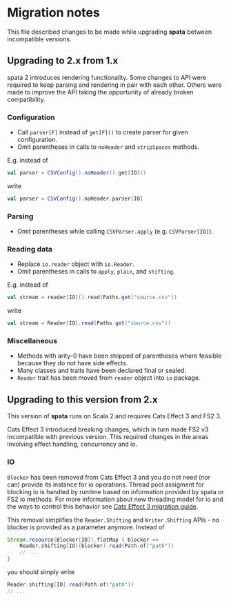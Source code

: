 Migration notes
===============

This file described changes to be made while upgrading **spata** between incompatible versions.  

Upgrading to 2.x from 1.x
-------------------------

spata 2 introduces rendering functionality.
Some changes to API were required to keep parsing and rendering in pair with each other.
Others were made to improve the API taking the opportunity of already broken compatibility.

### Configuration

*   Call `parser[F]` instead of `get[F]()` to create parser for given configuration.
*   Omit parentheses in calls to `noHeader` and `stripSpaces` methods.
  
E.g. instead of
```scala
val parser = CSVConfig().noHeader().get[IO]()
```
write
```scala
val parser = CSVConfig().noHeader.parser[IO]
```

### Parsing

*   Omit parentheses while calling `CSVParser.apply` (e.g. `CSVParser[IO]`).

### Reading data

*   Replace `io.reader` object with `io.Reader`.
*   Omit parentheses in calls to `apply`, `plain`, and `shifting`.

E.g. instead of
```scala
val stream = reader[IO]().read(Paths.get("source.csv"))
```
write
```scala
val stream = Reader[IO].read(Paths.get("source.csv"))
```

### Miscellaneous

*   Methods with arity-0 have been stripped of parentheses where feasible because they do not have side effects.
*   Many classes and traits have been declared final or sealed.
*   `Reader` trait has been moved from `reader` object into `io` package.

Upgrading to this version from 2.x
----------------------------------

This version of **spata** runs on Scala 2 and requires Cats Effect 3 and FS2 3.

Cats Effect 3 introduced breaking changes, which in turn made FS2 v3 incompatible with previous version.
This required changes in the areas involving effect handling, concurrency and io.

### IO

`Blocker` has been removed from Cats Effect 3 and you do not need (nor can) provide its instance for io operations.
Thread pool assigment for blocking io is handled by runtime based on information provided by spata or FS2 io methods.
For more information about new threading model for io and the ways to control this behavior see
[Cats Effect 3 migration guide](https://typelevel.org/cats-effect/docs/migration-guide#blocker).

This removal simplifies the `Reader.Shifting` and `Writer.Shifting` APIs - 
no blocker is provided as a parameter anymore. Instead of
```scala
Stream.resource(Blocker[IO]).flatMap { blocker =>
	Reader.shifting[IO](blocker).read(Path.of("path"))
	// ...
}
```
you should simply write
```scala
Reader.shifting[IO].read(Path.of("path"))
// ...
```
